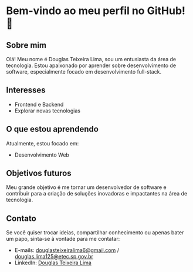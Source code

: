 # Bem-vindo ao meu perfil no GitHub! 👋

## Sobre mim
Olá! Meu nome é Douglas Teixeira Lima, sou um entusiasta da área de tecnologia. Estou apaixonado por aprender sobre desenvolvimento de software, especialmente focado em desenvolvimento full-stack.

## Interesses
- Frontend e Backend
- Explorar novas tecnologias

## O que estou aprendendo
Atualmente, estou focado em:
- Desenvolvimento Web

## Objetivos futuros
Meu grande objetivo é me tornar um desenvolvedor de software e contribuir para a criação de soluções inovadoras e impactantes na área de tecnologia.

## Contato
Se você quiser trocar ideias, compartilhar conhecimento ou apenas bater um papo, sinta-se à vontade para me contatar:
- E-mails: [douglasteixeiralima6@gmail.com](mailto:seuemail@email.com) / [douglas.lima125@etec.sp.gov.br](mailto:seuemail@email.com)  
- LinkedIn: [Douglas Teixeira Lima](https://www.linkedin.com/in/douglastlima/)


